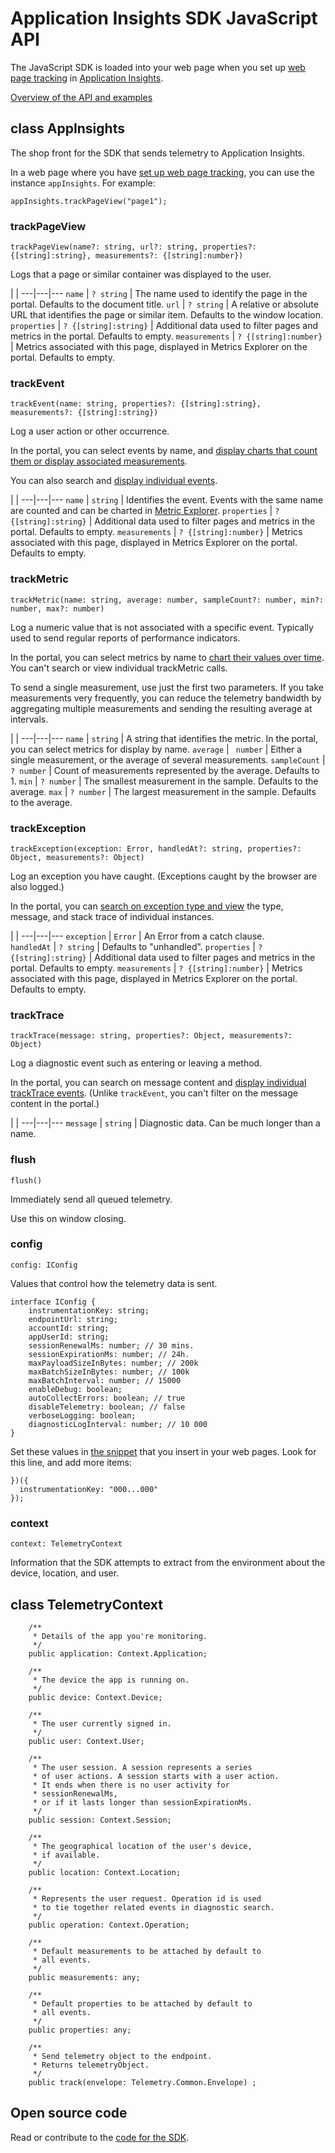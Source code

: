 <properties 
	pageTitle="Application Insights SDK JavaScript API" 
	description="Reference doc" 
	services="application-insights" 
    documentationCenter=".net"
	authors="alancameronwills" 
	manager="douge"/>

<tags 
	ms.service="application-insights" 
	ms.workload="tbd" 
	ms.tgt_pltfrm="ibiza" 
	ms.devlang="na" 
	ms.topic="article" 
	ms.date="07/21/2015" 
	ms.author="awills"/>
 

# Application Insights SDK JavaScript API

The JavaScript SDK is loaded into your web page when you set up [web page tracking](app-insights-javascript.md) in [Application Insights](https://azure.microsoft.com/services/application-insights/).

[Overview of the API and examples](app-insights-api-custom-events-metrics.md)

## class AppInsights

The shop front for the SDK that sends telemetry to Application Insights.

In a web page where you have [set up web page tracking](app-insights-javascript.md), you can use the instance `appInsights`. For example:
    
    appInsights.trackPageView("page1");



### trackPageView

    trackPageView(name?: string, url?: string, properties?:{[string]:string}, measurements?: {[string]:number})

Logs that a page or similar container was displayed to the user. 

 | | 
---|---|---
`name` | `? string` | The name used to identify the page in the portal. Defaults to the document title.
`url` | `? string` |  A relative or absolute URL that identifies the page or similar item. Defaults to the window location.
`properties` |  `? {[string]:string}` | Additional data used to filter pages and metrics in the portal. Defaults to empty.
`measurements` | `? {[string]:number}` | Metrics associated with this page, displayed in Metrics Explorer on the portal. Defaults to empty.


### trackEvent

    trackEvent(name: string, properties?: {[string]:string}, measurements?: {[string]:string})

Log a user action or other occurrence.

In the portal, you can select events by name, and [display charts that count them or display associated measurements](app-insights-metrics-explorer.md).

You can also search and [display individual events](app-insights-diagnostic-search.md).

 | | 
---|---|---
 `name` | `string` | Identifies the event. Events with the same name are counted and can be charted in [Metric Explorer](app-insights-metrics-explorer.md).
`properties` |  `? {[string]:string}` | Additional data used to filter pages and metrics in the portal. Defaults to empty.
`measurements` | `? {[string]:number}` | Metrics associated with this page, displayed in Metrics Explorer on the portal. Defaults to empty.


### trackMetric

    trackMetric(name: string, average: number, sampleCount?: number, min?: number, max?: number)


Log a numeric value that is not associated with a specific event. Typically used to send regular reports of performance indicators. 

In the portal, you can select metrics by name to [chart their values over time](app-insights-metrics-explorer.md). You can't search or view individual trackMetric calls.

To send a single measurement, use just the first two parameters. If you take measurements very frequently, you can reduce the telemetry bandwidth by aggregating multiple measurements and sending the resulting average at intervals.

 | | 
---|---|---
`name` | `string` |    A string that identifies the metric. In the portal, you can select metrics for display by name.
`average` | ` number` | Either a single measurement, or the average of several measurements.
`sampleCount` | `? number` | Count of measurements represented by the average. Defaults to 1.
`min` | `? number` | The smallest measurement in the sample. Defaults to the average.
`max` | `? number` | The largest measurement in the sample. Defaults to the average.

### trackException

    trackException(exception: Error, handledAt?: string, properties?: Object, measurements?: Object)

Log an exception you have caught. (Exceptions caught by the browser are also logged.)

In the portal, you can [search on exception type and view](app-insights-diagnostic-search.md) the type, message, and stack trace of individual instances. 

 | | 
---|---|---
`exception` | `Error` |  An Error from a catch clause.  
`handledAt` | `? string` | Defaults to "unhandled".
`properties` |  `? {[string]:string}` | Additional data used to filter pages and metrics in the portal. Defaults to empty.
`measurements` | `? {[string]:number}` | Metrics associated with this page, displayed in Metrics Explorer on the portal. Defaults to empty.

### trackTrace

    trackTrace(message: string, properties?: Object, measurements?: Object)

Log a diagnostic event such as entering or leaving a method.

In the portal, you can search on message content and [display individual trackTrace events](app-insights-diagnostic-search.md).
(Unlike `trackEvent`, you can't filter on the message content in the portal.)

 | | 
---|---|---
`message` | `string` | Diagnostic data. Can be much longer than a name.

### flush

    flush()

Immediately send all queued telemetry.

Use this on window closing.


### config

    config: IConfig

Values that control how the telemetry data is sent.

    interface IConfig {
        instrumentationKey: string;
        endpointUrl: string;
        accountId: string;
        appUserId: string;
        sessionRenewalMs: number; // 30 mins. 
        sessionExpirationMs: number; // 24h. 
        maxPayloadSizeInBytes: number; // 200k
        maxBatchSizeInBytes: number; // 100k
        maxBatchInterval: number; // 15000
        enableDebug: boolean;
        autoCollectErrors: boolean; // true
        disableTelemetry: boolean; // false
        verboseLogging: boolean;
        diagnosticLogInterval: number; // 10 000
    }

Set these values in [the snippet](app-insights-javascript-api.md) that you insert in your web pages.
Look for this line, and add more items:

    })({
      instrumentationKey: "000...000"
    });

### context

    context: TelemetryContext

Information that the SDK attempts to extract from the environment about the device, location, and user.


## class TelemetryContext




        /**
         * Details of the app you're monitoring.
         */
        public application: Context.Application;

        /**
         * The device the app is running on.
         */
        public device: Context.Device;

        /**
         * The user currently signed in.
         */
        public user: Context.User;

        /**
         * The user session. A session represents a series
         * of user actions. A session starts with a user action.
         * It ends when there is no user activity for 
         * sessionRenewalMs, 
         * or if it lasts longer than sessionExpirationMs.
         */
        public session: Context.Session;

        /**
         * The geographical location of the user's device,
         * if available.
         */
        public location: Context.Location;

        /**
         * Represents the user request. Operation id is used
         * to tie together related events in diagnostic search.
         */
        public operation: Context.Operation;

        /**
         * Default measurements to be attached by default to
         * all events.
         */
        public measurements: any;

        /**
         * Default properties to be attached by default to
         * all events. 
         */
        public properties: any;

        /**
         * Send telemetry object to the endpoint.
         * Returns telemetryObject.
         */
        public track(envelope: Telemetry.Common.Envelope) ;


## Open source code

Read or contribute to the [code for the SDK](https://github.com/Microsoft/ApplicationInsights-js).
